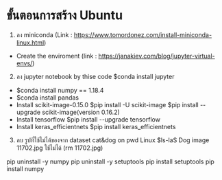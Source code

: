 # ขั้นตอนการสร้าง Ubuntu
1. ลง miniconda (Link : https://www.tomordonez.com/install-miniconda-linux.html)
- Create the enviroment (link : https://janakiev.com/blog/jupyter-virtual-envs/)
2. ลง jupyter notebook by thise code $conda install jupyter
- $conda install numpy == 1.18.4
- $conda install pandas
- Install scikit-image-0.15.0
     $pip install -U scikit-image
     $pip install --upgrade scikit-image(version 0.16.2)
- Install tensorflow 
     $pip install --upgrade tensorflow
- Install keras_efficientnets
     $pip install keras_efficientnets
3. ลบ รูปที่ใช้ไม่ได้ของจาก dataset cat&dog on pwd Linux
     $ls-laS 
     Dog image  11702.jpg ใช้ไม่ได้ (rm 11702.jpg)
    
    
    

    
    
    
    
    
    
    
pip uninstall -y numpy
pip uninstall -y setuptools
pip install setuptools
pip install numpy
